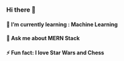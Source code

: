 ### Hi there 👋
#### 🌱 I’m currently learning : Machine Learning
#### 💬 Ask me about MERN Stack
#### ⚡ Fun fact: I love Star Wars and Chess

<!--
**ADIVADER19/ADIVADER19** is a ✨ _special_ ✨ repository because its `README.md` (this file) appears on your GitHub profile.

Here are some ideas to get you started:

- 🔭 I’m currently working on ...

- 👯 I’m looking to collaborate on ...
- 🤔 I’m looking for help with ...

- 📫 How to reach me: ...
- 😄 Pronouns: ...

-->
